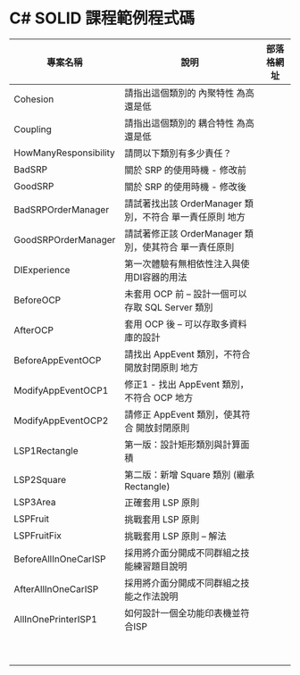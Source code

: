# C# SOLID 課程範例程式碼

|專案名稱|說明|部落格網址|
|-|-|-|
|Cohesion|請指出這個類別的 內聚特性 為高還是低||
|Coupling|請指出這個類別的 耦合特性 為高還是低||
|HowManyResponsibility|請問以下類別有多少責任？||
|BadSRP|關於 SRP 的使用時機 - 修改前||
|GoodSRP|關於 SRP 的使用時機 - 修改後||
|BadSRPOrderManager|請試著找出該 OrderManager 類別，不符合 單一責任原則 地方||
|GoodSRPOrderManager|請試著修正該 OrderManager 類別，使其符合 單一責任原則 ||
|DIExperience|第一次體驗有無相依性注入與使用DI容器的用法||
|BeforeOCP|未套用 OCP 前 – 設計一個可以存取 SQL Server 類別||
|AfterOCP|套用 OCP 後 – 可以存取多資料庫的設計||
|BeforeAppEventOCP|請找出 AppEvent 類別，不符合 開放封閉原則 地方||
|ModifyAppEventOCP1|修正1 - 找出 AppEvent 類別，不符合 OCP 地方||
|ModifyAppEventOCP2|請修正 AppEvent 類別，使其符合 開放封閉原則 ||
|LSP1Rectangle|第一版：設計矩形類別與計算面積||
|LSP2Square|第二版：新增 Square 類別 (繼承 Rectangle)||
|LSP3Area|正確套用 LSP 原則||
|LSPFruit|挑戰套用 LSP 原則||
|LSPFruitFix|挑戰套用 LSP 原則 – 解法||
|BeforeAllInOneCarISP|採用將介面分開成不同群組之技能練習題目說明||
|AfterAllInOneCarISP|採用將介面分開成不同群組之技能之作法說明||
|AllInOnePrinterISP1|如何設計一個全功能印表機並符合ISP||
||||
||||
||||
||||
||||
||||
||||
||||
||||


